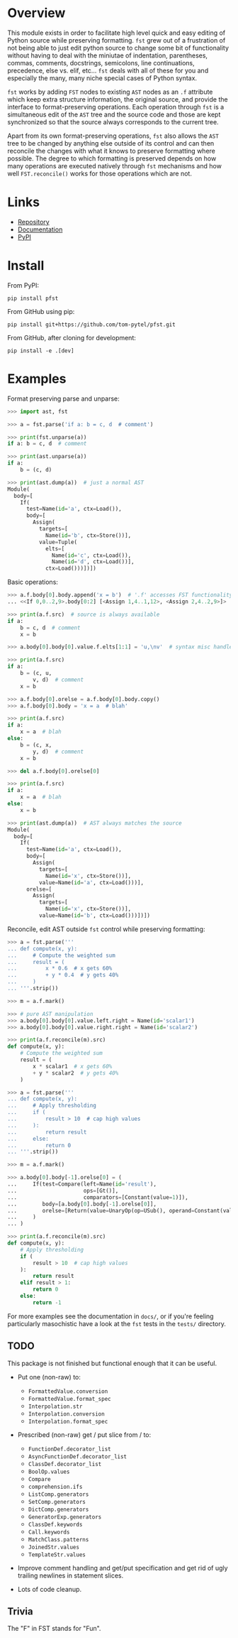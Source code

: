 # Overview

This module exists in order to facilitate high level quick and easy editing of Python source while preserving formatting. `fst` grew out of a frustration of not being able to just edit python source to change some bit of functionality without having to deal with the miniutae of indentation, parentheses, commas, comments, docstrings, semicolons, line continuations, precedence, else vs. elif, etc... `fst` deals with all of these for you and especially the many, many niche special cases of Python syntax.

`fst` works by adding `FST` nodes to existing `AST` nodes as an `.f` attribute which keep extra structure information, the original source, and provide the interface to format-preserving operations. Each operation through `fst` is a simultaneous edit of the `AST` tree and the source code and those are kept synchronized so that the source always corresponds to the current tree.

Apart from its own format-preserving operations, `fst` also allows the `AST` tree to be changed by anything else outside of its control and can then reconcile the changes with what it knows to preserve formatting where possible. The degree to which formatting is preserved depends on how many operations are executed natively through `fst` mechanisms and how well `FST.reconcile()` works for those operations which are not.

# Links

- [Repository](https://github.com/tom-pytel/pfst)
- [Documentation](https://tom-pytel.github.io/pfst/)
- [PyPI](https://pypi.org/project/pfst/)

# Install

From PyPI:

    pip install pfst

From GitHub using pip:

    pip install git+https://github.com/tom-pytel/pfst.git

From GitHub, after cloning for development:

    pip install -e .[dev]

# Examples

Format preserving parse and unparse:

```py
>>> import ast, fst

>>> a = fst.parse('if a: b = c, d  # comment')

>>> print(fst.unparse(a))
if a: b = c, d  # comment

>>> print(ast.unparse(a))
if a:
    b = (c, d)

>>> print(ast.dump(a))  # just a normal AST
Module(
  body=[
    If(
      test=Name(id='a', ctx=Load()),
      body=[
        Assign(
          targets=[
            Name(id='b', ctx=Store())],
          value=Tuple(
            elts=[
              Name(id='c', ctx=Load()),
              Name(id='d', ctx=Load())],
            ctx=Load()))])])
```

Basic operations:

```py
>>> a.f.body[0].body.append('x = b')  # '.f' accesses FST functionality
... <<If 0,0..2,9>.body[0:2] [<Assign 1,4..1,12>, <Assign 2,4..2,9>]>

>>> print(a.f.src)  # source is always available
if a:
    b = c, d  # comment
    x = b
```

```py
>>> a.body[0].body[0].value.f.elts[1:1] = 'u,\nv'  # syntax misc handled automatically

>>> print(a.f.src)
if a:
    b = (c, u,
        v, d)  # comment
    x = b
```

```py
>>> a.f.body[0].orelse = a.f.body[0].body.copy()
>>> a.f.body[0].body = 'x = a  # blah'

>>> print(a.f.src)
if a:
    x = a  # blah
else:
    b = (c, x,
        y, d)  # comment
    x = b
```

```py
>>> del a.f.body[0].orelse[0]

>>> print(a.f.src)
if a:
    x = a  # blah
else:
    x = b
```

```py
>>> print(ast.dump(a))  # AST always matches the source
Module(
  body=[
    If(
      test=Name(id='a', ctx=Load()),
      body=[
        Assign(
          targets=[
            Name(id='x', ctx=Store())],
          value=Name(id='a', ctx=Load()))],
      orelse=[
        Assign(
          targets=[
            Name(id='x', ctx=Store())],
          value=Name(id='b', ctx=Load()))])])
```

Reconcile, edit AST outside `fst` control while preserving formatting:

```py
>>> a = fst.parse('''
... def compute(x, y):
...     # Compute the weighted sum
...     result = (
...         x * 0.6  # x gets 60%
...         + y * 0.4  # y gets 40%
...     )
... '''.strip())

>>> m = a.f.mark()

>>> # pure AST manipulation
>>> a.body[0].body[0].value.left.right = Name(id='scalar1')
>>> a.body[0].body[0].value.right.right = Name(id='scalar2')

>>> print(a.f.reconcile(m).src)
def compute(x, y):
    # Compute the weighted sum
    result = (
        x * scalar1  # x gets 60%
        + y * scalar2  # y gets 40%
    )
```

```py
>>> a = fst.parse('''
... def compute(x, y):
...     # Apply thresholding
...     if (
...         result > 10  # cap high values
...     ):
...         return result
...     else:
...         return 0
... '''.strip())

>>> m = a.f.mark()

>>> a.body[0].body[-1].orelse[0] = (
...     If(test=Compare(left=Name(id='result'),
...                     ops=[Gt()],
...                     comparators=[Constant(value=1)]),
...        body=[a.body[0].body[-1].orelse[0]],
...        orelse=[Return(value=UnaryOp(op=USub(), operand=Constant(value=1)))]
...     )
... )

>>> print(a.f.reconcile(m).src)
def compute(x, y):
    # Apply thresholding
    if (
        result > 10  # cap high values
    ):
        return result
    elif result > 1:
        return 0
    else:
        return -1
```

For more examples see the documentation in `docs/`, or if you're feeling particularly masochistic have a look at the
`fst` tests in the `tests/` directory.

## TODO

This package is not finished but functional enough that it can be useful.

* Put one (non-raw) to:
  * `FormattedValue.conversion`
  * `FormattedValue.format_spec`
  * `Interpolation.str`
  * `Interpolation.conversion`
  * `Interpolation.format_spec`

* Prescribed (non-raw) get / put slice from / to:
  * `FunctionDef.decorator_list`
  * `AsyncFunctionDef.decorator_list`
  * `ClassDef.decorator_list`
  * `BoolOp.values`
  * `Compare`
  * `comprehension.ifs`
  * `ListComp.generators`
  * `SetComp.generators`
  * `DictComp.generators`
  * `GeneratorExp.generators`
  * `ClassDef.keywords`
  * `Call.keywords`
  * `MatchClass.patterns`
  * `JoinedStr.values`
  * `TemplateStr.values`

* Improve comment handling and get/put specification and get rid of ugly trailing newlines in statement slices.

* Lots of code cleanup.


## Trivia

The "F" in FST stands for "Fun".
